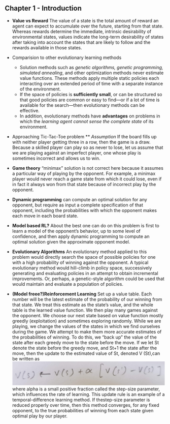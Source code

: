 ## Chapter 1 - Introduction

* __Value vs Reward__ The value of a state is the total amount of reward an agent can expect to accumulate over the future, starting from that state. Whereas rewards determine the immediate, intrinsic desirability of environmental states, values indicate the long-term desirability of states after taking into account the states that are likely to follow and the rewards available in those states.
* Comparision to other evolutionary learning methods
  * Solution methods such as _genetic algorithms, genetic programming, simulated annealing_, and other optimization methods never estimate value functions. These methods apply multiple static policies each interacting over an extended period of time with a separate instance of the environment.
  * If the space of policies is __sufficiently small__, or can be structured so that good policies are common or easy to find—or if a lot of time is available for the search—then evolutionary methods can be effective. 
  * In addition, evolutionary methods have __advantages__ on problems in which the _learning agent cannot sense the complete state_ of its environment.

* Approaching Tic-Tac-Toe problem 
** _Assumption_ If the board fills up with neither player getting three in a row, then the game is a draw. Because a skilled player can play so as never to lose, let us assume that we are playing against an imperfect player, one whose play is sometimes incorrect and allows us to win.
 * __Game theory__ “minimax” solution is not correct here because it assumes a particular way of playing by the opponent. For example, a minimax player would never reach a game state from which it could lose, even if in fact it always won from that state because of incorrect play by the opponent.
 * __Dynamic programming__ can compute an optimal solution for any opponent, but require as input a complete specification of that opponent, including the probabilities with which the opponent makes each move in each board state.
 * __Model based RL?__ About the best one can do on this problem is first to learn a model of the opponent’s behavior, up to some level of confidence, and then apply dynamic programming to compute an optimal solution given the approximate opponent model.
 * __Evolutionary Algorithms__ An evolutionary method applied to this problem would directly search the space of possible policies for one with a high probability of winning against the opponent. A typical evolutionary method would hill-climb
in policy space, successively generating and evaluating policies in an attempt to obtain incremental improvements. Or, perhaps, a genetic-style algorithm could be used that would maintain and evaluate a population of policies.
 * __(Model freee?)Reinforcement Learning__ Set up a value table. Each number will be the latest estimate of the probability of our winning from that state. We treat this estimate as the state’s value, and the whole table is the learned value function. We then play many games against the opponent. We choose our next state based on value function mostly greedly (exploitation) and sometimes exploring randomly. While we are playing, we change the values of the states in which we find ourselves during the game. We attempt to make them more accurate estimates of the probabilities of winning. To do this, we “back up” the value of the state after each greedy move to the state before the move. If we let St denote the state before the greedy move, and St+1 the state after the move, then the update to the estimated value of St, denoted V (St),can be written as
![](images/1_updateeq.jpg)
where alpha is a small positive fraction called the step-size parameter, which influences the rate of learning. This update rule is an example of a temporal-difference learning method. If thestep-size parameter is reduced properly over time, then this method converges, for any fixed opponent, to the true probabilities of winning from each state given optimal play by our player.
